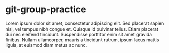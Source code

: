 # git-group-practice
Lorem ipsum dolor sit amet, consectetur adipiscing elit. Sed placerat sapien nisl, vel tempus nibh congue et. Quisque id pulvinar tellus. Etiam placerat dui nec eleifend tincidunt. Suspendisse porttitor enim sit amet gravida finibus. Nullam ullamcorper, mauris a tincidunt rutrum, ipsum lacus mattis ligula, at euismod diam metus ac nunc. 
